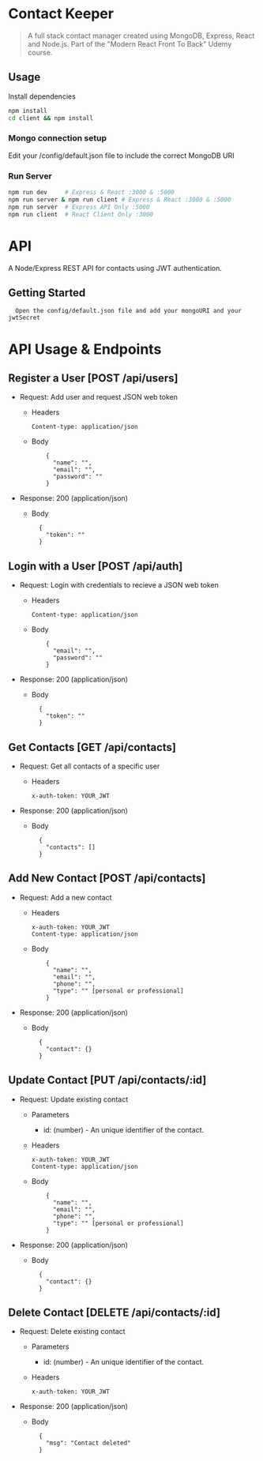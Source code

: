 # Contact Keeper

> A full stack contact manager created using MongoDB, Express, React and Node.js. Part of the "Modern React Front To Back" Udemy course.

## Usage

Install dependencies

```bash
npm install
cd client && npm install
```

### Mongo connection setup

Edit your /config/default.json file to include the correct MongoDB URI

### Run Server

```bash
npm run dev     # Express & React :3000 & :5000 
npm run server & npm run client # Express & React :3000 & :5000
npm run server  # Express API Only :5000
npm run client  # React Client Only :3000
```

# API

A Node/Express REST API for contacts using JWT authentication. 

## Getting Started

```
  Open the config/default.json file and add your mongoURI and your jwtSecret
```

# API Usage & Endpoints

## Register a User [POST /api/users]

- Request: Add user and request JSON web token

  - Headers

        Content-type: application/json

  - Body

            {
              "name": "",
              "email": "",
              "password": ""
            }

- Response: 200 (application/json)

  - Body

          {
            "token": ""
          }

## Login with a User [POST /api/auth]

- Request: Login with credentials to recieve a JSON web token

  - Headers

        Content-type: application/json

  - Body

            {
              "email": "",
              "password": ""
            }

- Response: 200 (application/json)

  - Body

          {
            "token": ""
          }

## Get Contacts [GET /api/contacts]

- Request: Get all contacts of a specific user

  - Headers

        x-auth-token: YOUR_JWT

* Response: 200 (application/json)

  - Body

          {
            "contacts": []
          }

## Add New Contact [POST /api/contacts]

- Request: Add a new contact

  - Headers

        x-auth-token: YOUR_JWT
        Content-type: application/json

  - Body

            {
              "name": "",
              "email": "",
              "phone": "",
              "type": "" [personal or professional]
            }

- Response: 200 (application/json)

  - Body

          {
            "contact": {}
          }

## Update Contact [PUT /api/contacts/:id]

- Request: Update existing contact

  - Parameters

    - id: (number) - An unique identifier of the contact.

  - Headers

        x-auth-token: YOUR_JWT
        Content-type: application/json

  - Body

            {
              "name": "",
              "email": "",
              "phone": "",
              "type": "" [personal or professional]
            }

- Response: 200 (application/json)

  - Body

          {
            "contact": {}
          }

## Delete Contact [DELETE /api/contacts/:id]

- Request: Delete existing contact

  - Parameters

    - id: (number) - An unique identifier of the contact.

  - Headers

        x-auth-token: YOUR_JWT

* Response: 200 (application/json)

  - Body

          {
            "msg": "Contact deleted"
          }
